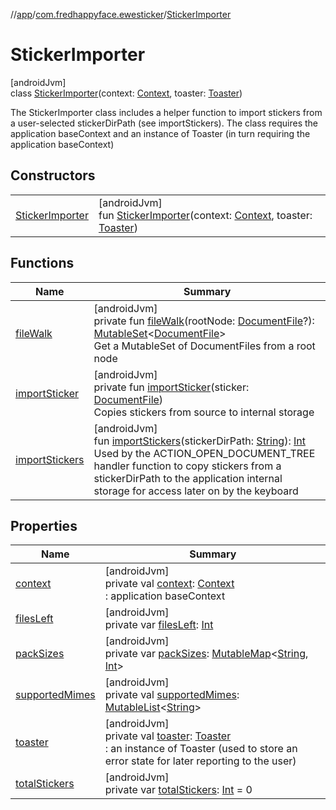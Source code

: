 //[app](../../../index.md)/[com.fredhappyface.ewesticker](../index.md)/[StickerImporter](index.md)

# StickerImporter

[androidJvm]\
class [StickerImporter](index.md)(context: [Context](https://developer.android.com/reference/kotlin/android/content/Context.html), toaster: [Toaster](../-toaster/index.md))

The StickerImporter class includes a helper function to import stickers from a user-selected stickerDirPath (see importStickers). The class requires the application baseContext and an instance of Toaster (in turn requiring the application baseContext)

## Constructors

| | |
|---|---|
| [StickerImporter](-sticker-importer.md) | [androidJvm]<br>fun [StickerImporter](-sticker-importer.md)(context: [Context](https://developer.android.com/reference/kotlin/android/content/Context.html), toaster: [Toaster](../-toaster/index.md)) |

## Functions

| Name | Summary |
|---|---|
| [fileWalk](file-walk.md) | [androidJvm]<br>private fun [fileWalk](file-walk.md)(rootNode: [DocumentFile](https://developer.android.com/reference/kotlin/androidx/documentfile/provider/DocumentFile.html)?): [MutableSet](https://kotlinlang.org/api/latest/jvm/stdlib/kotlin.collections/-mutable-set/index.html)&lt;[DocumentFile](https://developer.android.com/reference/kotlin/androidx/documentfile/provider/DocumentFile.html)&gt;<br>Get a MutableSet of DocumentFiles from a root node |
| [importSticker](import-sticker.md) | [androidJvm]<br>private fun [importSticker](import-sticker.md)(sticker: [DocumentFile](https://developer.android.com/reference/kotlin/androidx/documentfile/provider/DocumentFile.html))<br>Copies stickers from source to internal storage |
| [importStickers](import-stickers.md) | [androidJvm]<br>fun [importStickers](import-stickers.md)(stickerDirPath: [String](https://kotlinlang.org/api/latest/jvm/stdlib/kotlin/-string/index.html)): [Int](https://kotlinlang.org/api/latest/jvm/stdlib/kotlin/-int/index.html)<br>Used by the ACTION_OPEN_DOCUMENT_TREE handler function to copy stickers from a stickerDirPath to the application internal storage for access later on by the keyboard |

## Properties

| Name | Summary |
|---|---|
| [context](context.md) | [androidJvm]<br>private val [context](context.md): [Context](https://developer.android.com/reference/kotlin/android/content/Context.html)<br>: application baseContext |
| [filesLeft](files-left.md) | [androidJvm]<br>private var [filesLeft](files-left.md): [Int](https://kotlinlang.org/api/latest/jvm/stdlib/kotlin/-int/index.html) |
| [packSizes](pack-sizes.md) | [androidJvm]<br>private var [packSizes](pack-sizes.md): [MutableMap](https://kotlinlang.org/api/latest/jvm/stdlib/kotlin.collections/-mutable-map/index.html)&lt;[String](https://kotlinlang.org/api/latest/jvm/stdlib/kotlin/-string/index.html), [Int](https://kotlinlang.org/api/latest/jvm/stdlib/kotlin/-int/index.html)&gt; |
| [supportedMimes](supported-mimes.md) | [androidJvm]<br>private val [supportedMimes](supported-mimes.md): [MutableList](https://kotlinlang.org/api/latest/jvm/stdlib/kotlin.collections/-mutable-list/index.html)&lt;[String](https://kotlinlang.org/api/latest/jvm/stdlib/kotlin/-string/index.html)&gt; |
| [toaster](toaster.md) | [androidJvm]<br>private val [toaster](toaster.md): [Toaster](../-toaster/index.md)<br>: an instance of Toaster (used to store an error state for later reporting to the user) |
| [totalStickers](total-stickers.md) | [androidJvm]<br>private var [totalStickers](total-stickers.md): [Int](https://kotlinlang.org/api/latest/jvm/stdlib/kotlin/-int/index.html) = 0 |
